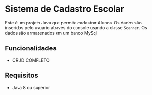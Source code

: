 # Sistema de Cadastro Escolar

Este é um projeto Java que permite cadastrar Alunos. 
Os dados são inseridos pelo usuário através do console usando a classe `Scanner`.
Os dados são armazenados em um banco MySql

## Funcionalidades

- CRUD COMPLETO

## Requisitos

- Java 8 ou superior






